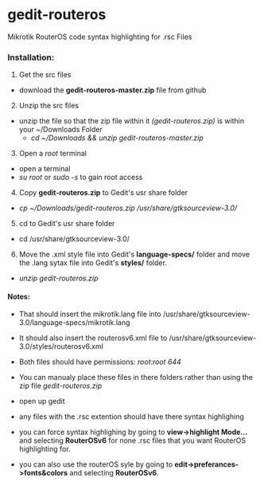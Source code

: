# **gedit-routeros**
Mikrotik RouterOS code syntax highlighting for .rsc Files

### **Installation:**

1. Get the src files
  * download the __gedit-routeros-master.zip__ file from github
2. Unzip the src files
  * unzip the file so that the zip file within it _(gedit-routeros.zip)_ is within your ~/Downloads Folder
    * _cd ~/Downloads && unzip gedit-routeros-master.zip_
3. Open a *root* terminal
  * open a terminal
  * _su root_  or  _sudo -s_  to gain root access
4. Copy __gedit-routeros.zip__ to Gedit's usr share folder
  * _cp ~/Downloads/gedit-routeros.zip /usr/share/gtksourceview-3.0/_
5. cd to Gedit's usr share folder
  * cd /usr/share/gtksourceview-3.0/
6. Move the .xml style file into Gedit's __language-specs/__ folder and move the .lang sytax file into Gedit's __styles/__ folder.
  * _unzip gedit-routeros.zip_


#### **Notes:**

* That should insert the mikrotik.lang file into /usr/share/gtksourceview-3.0/language-specs/mikrotik.lang

* It should also insert the routerosv6.xml file to /usr/share/gtksourceview-3.0/styles/routerosv6.xml

* Both files should have permissions: _root:root 644_

* You can manualy place these files in there folders rather than using the zip file _gedit-routeros.zip_

* open up gedit

* any files with the .rsc extention should have there syntax highlighing

* you can force syntax highlighing by going to __view->highlight Mode...__ and selecting __RouterOSv6__ for none .rsc files that you want RouterOS highlighting for.

* you can also use the routerOS syle by going to __edit->preferances->fonts&colors__ and selecting __RouterOSv6__. 
